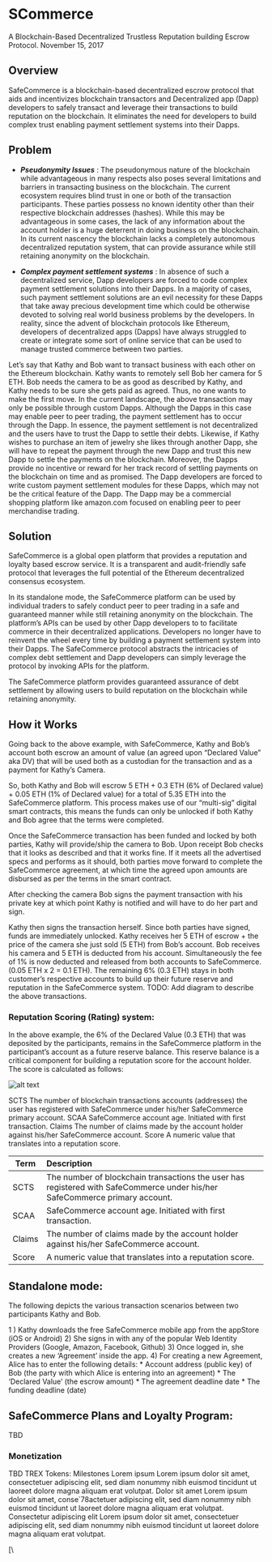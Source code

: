 # SCommerce
A Blockchain-Based Decentralized Trustless Reputation building Escrow Protocol.
November 15, 2017





## Overview
SafeCommerce is a blockchain-based decentralized escrow protocol that aids and incentivizes blockchain transactors and Decentralized app (Dapp) developers to safely transact and leverage their transactions to build reputation on the blockchain. It eliminates the need for developers to build complex trust enabling payment settlement systems into their Dapps.

## Problem

* **_Pseudonymity Issues_** : The pseudonymous nature of the blockchain while advantageous in many respects also poses several limitations and barriers in transacting business on the blockchain. The current ecosystem requires blind trust in one or both of the transaction participants. These parties possess no known identity other than their respective blockchain addresses (hashes). While this may be advantageous in some cases, the lack of any information about the account holder is a huge deterrent in doing business on the blockchain. In its current nascency the blockchain lacks a completely autonomous decentralized reputation system, that can provide assurance while still retaining anonymity on the blockchain.

* **_Complex payment settlement systems_** :  In absence of such a decentralized service, Dapp developers are forced to code complex payment settlement solutions into their Dapps. In a majority of cases, such payment settlement solutions are an evil necessity for these Dapps that take away precious development time which could be otherwise devoted to solving real world business problems by the developers. In reality, since the advent of blockchain protocols like Ethereum, developers of decentralized apps (Dapps) have always struggled to create or integrate some sort of online service that can be used to manage trusted commerce between two parties.


Let’s say that Kathy and Bob want to transact business with each other on the Ethereum blockchain. Kathy wants to remotely sell Bob her camera for 5 ETH. Bob needs the camera to be as good as described by Kathy, and Kathy needs to be sure she gets paid as agreed. Thus, no one wants to make the first move.
In the current landscape, the above transaction may only be possible through custom Dapps. Although the Dapps in this case may enable peer to peer trading, the payment settlement has to occur through the Dapp. In essence, the payment settlement is not decentralized and the users have to trust the Dapp to settle their debts. Likewise, if Kathy wishes to purchase an item of jewelry she likes through another Dapp, she will have to repeat the payment through the new Dapp and trust this new Dapp to settle the payments on the blockchain. Moreover, the Dapps provide no incentive or reward for her track record of settling payments on the blockchain on time and as promised.
The Dapp developers are forced to write custom payment settlement modules for these Dapps, which may not be the critical feature of the Dapp. The Dapp may be a commercial shopping platform like amazon.com focused on enabling peer to peer merchandise trading.

## Solution

SafeCommerce is a global open platform that provides a reputation and loyalty based escrow service. It is a transparent and audit-friendly safe protocol that leverages the full potential of the Ethereum decentralized consensus ecosystem. 

In its standalone mode, the SafeCommerce platform can be used by individual traders to safely conduct peer to peer trading in a safe and guaranteed manner while still retaining anonymity on the blockchain. The platform’s APIs can be used by other Dapp developers to to facilitate commerce in their decentralized applications. Developers no longer have to reinvent the wheel every time by building a payment settlement system into their Dapps. The SafeCommerce protocol abstracts the intricacies of complex debt settlement and Dapp developers can simply leverage the protocol by invoking APIs for the platform.

The SafeCommerce platform provides guaranteed assurance of debt settlement by allowing users to build reputation on the blockchain while retaining anonymity.


## How it Works

Going back to the above example,  with SafeCommerce, Kathy and Bob’s account both escrow an amount of value (an agreed upon “Declared Value” aka DV) that will be used both as a custodian for the transaction and as a payment for Kathy’s Camera. 

So, both Kathy and Bob will escrow 5 ETH + 0.3 ETH (6% of Declared value) + 0.05 ETH (1% of Declared value) for a total of 5.35 ETH into the SafeCommerce platform. This process makes use of our “multi-sig” digital smart contracts, this means the funds can only be unlocked if both Kathy and Bob agree that the terms were completed.

Once the SafeCommerce transaction has been funded and locked by both parties, Kathy will provide/ship the camera to Bob. Upon receipt Bob checks that it looks as described and that it works fine. If it meets all the advertised specs and performs as it should, both parties move forward to complete the SafeCommerce agreement, at which time the agreed upon amounts are disbursed as per the terms in the smart contract.

After checking the camera Bob signs the payment transaction with his private key at which point Kathy is notified and will have to do her part and sign.

Kathy then signs the transaction herself. Since both parties have signed, funds are immediately unlocked. Kathy receives her 5 ETH of escrow + the price of the camera she just sold (5 ETH) from Bob’s account. Bob receives his camera and 5 ETH is deducted from his account. Simultaneously the fee of 1% is now deducted and released from both accounts to SafeCommerce. (0.05 ETH x 2 = 0.1 ETH). The remaining 6% (0.3 ETH) stays in both customer’s respective accounts to build up their future reserve and reputation in the SafeCommerce system.
TODO:  Add diagram to describe the above transactions.

### Reputation Scoring (Rating) system:

In the above example, the 6% of the Declared Value (0.3 ETH) that was deposited by the participants, remains in the SafeCommerce platform in the participant’s account as a future reserve balance. This reserve balance is a critical component for building a reputation score for the account holder. The score is calculated as follows:
 
![alt text](https://drive.google.com/file/d/1B836mJX881eqVQloJnaWa7volYWo-bzW/view?usp=sharing "Formula")




SCTS
The number of blockchain transactions
 accounts (addresses) the user has registered with SafeCommerce under his/her SafeCommerce primary account.
SCAA
SafeCommerce account age. Initiated with first transaction.
Claims
The number of claims made by the account holder against his/her SafeCommerce account.
Score
A numeric value that translates into a reputation score.

| Term	        | Description	|
| ------------- |:------------- |
| SCTS		| The number of blockchain transactions the user has registered with SafeCommerce under his/her SafeCommerce primary account.| 
| SCAA	        | SafeCommerce account age. Initiated with first transaction.      |   
| Claims	| The number of claims made by the account holder against his/her SafeCommerce account.      |    
| Score		| A numeric value that translates into a reputation score.      |    


## Standalone mode:

The following depicts the various transaction scenarios between two participants Kathy and Bob.

1 ) Kathy downloads the free SafeCommerce mobile app from the appStore (iOS or Android)
2) She signs in with any of the popular Web Identity Providers (Google, Amazon, Facebook, Github)
3) Once logged in, she creates a new ‘Agreement’ inside the app.
4) For creating a new Agreement, Alice has to enter the following details:
	* Account address (public key) of Bob (the party with which Alice is entering into an agreement)
	* The ‘Declared Value’ (the escrow amount)
	* The agreement deadline date
	* The funding deadline (date)
	
	
## SafeCommerce Plans and Loyalty Program:
TBD

### Monetization
TBD
		TREX Tokens:
Milestones
Lorem ipsum
Lorem ipsum dolor sit amet, consectetuer adipiscing elit, sed diam nonummy nibh euismod tincidunt ut laoreet dolore magna aliquam erat volutpat.
Dolor sit amet
Lorem ipsum dolor sit amet, conse`78actetuer adipiscing elit, sed diam nonummy nibh euismod tincidunt ut laoreet dolore magna aliquam erat volutpat.
Consectetur adipiscing elit
Lorem ipsum dolor sit amet, consectetuer adipiscing elit, sed diam nonummy nibh euismod tincidunt ut laoreet dolore magna aliquam erat volutpat.

[\
